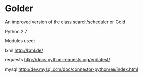 Golder
======

An improved version of the class search/scheduler on Gold

Python 2.7

Modules used:

lxml   http://lxml.de/

requests   http://docs.python-requests.org/en/latest/

mysql   http://dev.mysql.com/doc/connector-python/en/index.html
